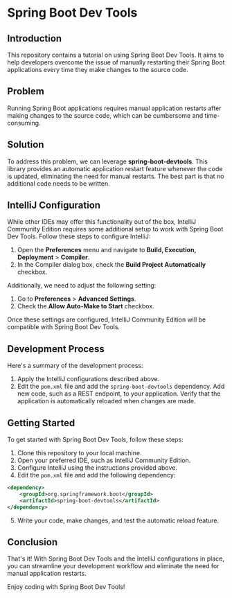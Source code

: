 
# Spring Boot Dev Tools

## Introduction
This repository contains a tutorial on using Spring Boot Dev Tools. It aims to help developers overcome the issue of manually restarting their Spring Boot applications every time they make changes to the source code.

## Problem
Running Spring Boot applications requires manual application restarts after making changes to the source code, which can be cumbersome and time-consuming.

## Solution
To address this problem, we can leverage **spring-boot-devtools**. This library provides an automatic application restart feature whenever the code is updated, eliminating the need for manual restarts. The best part is that no additional code needs to be written.

## IntelliJ Configuration
While other IDEs may offer this functionality out of the box, IntelliJ Community Edition requires some additional setup to work with Spring Boot Dev Tools. Follow these steps to configure IntelliJ:

1. Open the **Preferences** menu and navigate to **Build, Execution, Deployment** > **Compiler**.
2. In the Compiler dialog box, check the **Build Project Automatically** checkbox.

Additionally, we need to adjust the following setting:

1. Go to **Preferences** > **Advanced Settings**.
2. Check the **Allow Auto-Make to Start** checkbox.

Once these settings are configured, IntelliJ Community Edition will be compatible with Spring Boot Dev Tools.

## Development Process
Here's a summary of the development process:

1. Apply the IntelliJ configurations described above.
2. Edit the `pom.xml` file and add the `spring-boot-devtools` dependency.
Add new code, such as a REST endpoint, to your application.
Verify that the application is automatically reloaded when changes are made.

## Getting Started
To get started with Spring Boot Dev Tools, follow these steps:

1. Clone this repository to your local machine.
2. Open your preferred IDE, such as IntelliJ Community Edition.
3. Configure IntelliJ using the instructions provided above.
4. Edit the `pom.xml` file and add the following dependency:

```xml
<dependency>
    <groupId>org.springframework.boot</groupId>
    <artifactId>spring-boot-devtools</artifactId>
</dependency>
```
5. Write your code, make changes, and test the automatic reload feature.

## Conclusion
That's it! With Spring Boot Dev Tools and the IntelliJ configurations in place, you can streamline your development workflow and eliminate the need for manual application restarts.

Enjoy coding with Spring Boot Dev Tools!